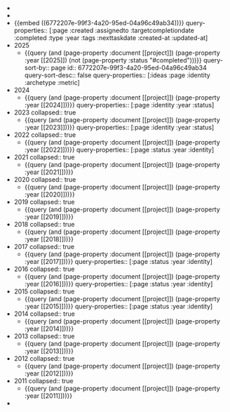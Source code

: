-
-
- {{embed ((6772207e-99f3-4a20-95ed-04a96c49ab34))}}
  query-properties:: [:page :created :assignedto :targetcompletiondate :completed :type :year :tags :nexttaskdate :created-at :updated-at]
- 2025
	- {{query (and  (page-property :document [[project]]) (page-property :year [[2025]]) (not (page-property :status "#completed")))}}
	  query-sort-by:: page
	  id:: 6772207e-99f3-4a20-95ed-04a96c49ab34
	  query-sort-desc:: false
	  query-properties:: [:ideas :page :identity :archetype :metric]
- 2024
	- {{query (and (page-property :document [[project]]) (page-property :year [[2024]]))}}
	  query-properties:: [:page :identity :year :status]
- 2023
  collapsed:: true
	- {{query (and (page-property :document [[project]]) (page-property :year [[2023]]))}}
	  query-properties:: [:page :identity :year :status]
- 2022
  collapsed:: true
	- {{query (and (page-property :document [[project]]) (page-property :year [[2022]]))}}
	  query-properties:: [:page :status :year :identity]
- 2021
  collapsed:: true
	- {{query (and (page-property :document [[project]]) (page-property :year [[2021]]))}}
- 2020
  collapsed:: true
	- {{query (and (page-property :document [[project]]) (page-property :year [[2020]]))}}
- 2019
  collapsed:: true
	- {{query (and (page-property :document [[project]]) (page-property :year [[2019]]))}}
- 2018
  collapsed:: true
	- {{query (and (page-property :document [[project]]) (page-property :year [[2018]]))}}
- 2017
  collapsed:: true
	- {{query (and (page-property :document [[project]]) (page-property :year [[2017]]))}}
	  query-properties:: [:page :status :year :identity]
- 2016
  collapsed:: true
	- {{query (and (page-property :document [[project]]) (page-property :year [[2016]]))}}
	  query-properties:: [:page :status :year :identity]
- 2015
  collapsed:: true
	- {{query (and (page-property :document [[project]]) (page-property :year [[2015]]))}}
	  query-properties:: [:page :status :year :identity]
- 2014
  collapsed:: true
	- {{query (and (page-property :document [[project]]) (page-property :year [[2014]]))}}
- 2013
  collapsed:: true
	- {{query (and (page-property :document [[project]]) (page-property :year [[2013]]))}}
- 2012
  collapsed:: true
	- {{query (and (page-property :document [[project]]) (page-property :year [[2012]]))}}
- 2011
  collapsed:: true
	- {{query (and (page-property :document [[project]]) (page-property :year [[2011]]))}}
-